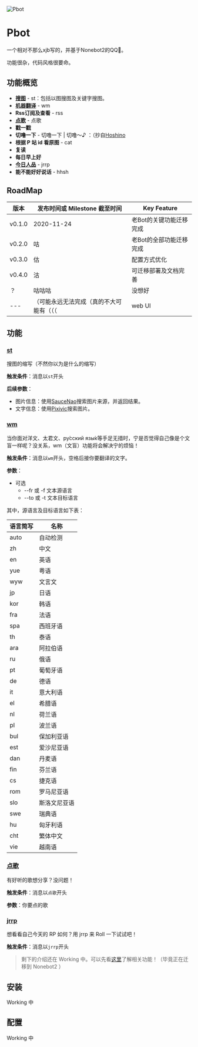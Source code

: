 ![Pbot](https://socialify.git.ci/Pzzzzz5142/Pbot/image?description=1&font=Source%20Code%20Pro&language=1&logo=https%3A%2F%2Fraw.githubusercontent.com%2FPzzzzz5142%2FPbot%2Fmaster%2FPbot%2Favatar.JPG&owner=1&pattern=Signal&stargazers=1&theme=Light)

# Pbot

一个相对不那么xjb写的，并基于Nonebot2的QQ🤖。

功能很杂，代码风格很要命。

## 功能概览

+ [**搜图**](#st) - st：包括以图搜图及关键字搜图。
+ [**机器翻译**](#wm) - wm
+ **Rss订阅及查看** - rss
+ [**点歌**](#点歌) - 点歌
+ **戳一戳**
+ **切噜一下** - 切噜一下 | 切噜～♪ ：（抄自[Hoshino](https://github.com/Ice-Cirno/HoshinoBot)
+ **根据 P 站 id 看原图** - cat
+ **复读**
+ **每日早上好**
+ [**今日人品**](#jrrp) - jrrp
+ **能不能好好说话** - hhsh

## RoadMap

| 版本   | 发布时间或 Milestone 截至时间            | Key Feature             |
| ------ | ---------------------------------------- | ----------------------- |
| v0.1.0 | 2020-11-24                               | 老Bot的关键功能迁移完成 |
| v0.2.0 | 咕                                       | 老Bot的全部功能迁移完成 |
| v0.3.0 | 估                                       | 配置方式优化            |
| v0.4.0 | 沽                                       | 可迁移部署及文档完善    |
| ？     | 咕咕咕                                   | 没想好                  |
| ---    | （可能永远无法完成（真的不大可能有（（（ | web UI                  |

## 功能

### [st](#功能概览)

搜图的缩写（不然你以为是什么的缩写）

**触发条件**：消息以`st`开头

**后续参数**：

+ 图片信息：使用[SauceNao](https://saucenao.com)搜索图片来源，并返回结果。
+ 文字信息：使用[Pixivic](https://pixivic.com)搜索图片。

### [wm](#功能概览)

当你面对洋文、太君文、ру́сский язы́к等手足无措时，宁是否觉得自己像是个文盲一样呢？没关系，wm（文盲）功能将会解决宁的烦恼！

**触发条件**：消息以`wm`开头，空格后接你要翻译的文字。

**参数**：

+ 可选
    + --fr 或 -f 文本源语言
    + --to 或 -t 文本目标语言

其中，源语言及目标语言如下表：

| 语言简写 | 名称         |
| -------- | ------------ |
| auto     | 自动检测     |
| zh       | 中文         |
| en       | 英语         |
| yue      | 粤语         |
| wyw      | 文言文       |
| jp       | 日语         |
| kor      | 韩语         |
| fra      | 法语         |
| spa      | 西班牙语     |
| th       | 泰语         |
| ara      | 阿拉伯语     |
| ru       | 俄语         |
| pt       | 葡萄牙语     |
| de       | 德语         |
| it       | 意大利语     |
| el       | 希腊语       |
| nl       | 荷兰语       |
| pl       | 波兰语       |
| bul      | 保加利亚语   |
| est      | 爱沙尼亚语   |
| dan      | 丹麦语       |
| fin      | 芬兰语       |
| cs       | 捷克语       |
| rom      | 罗马尼亚语   |
| slo      | 斯洛文尼亚语 |
| swe      | 瑞典语       |
| hu       | 匈牙利语     |
| cht      | 繁体中文     |
| vie      | 越南语       |

### [点歌](#功能概览)

有好听的歌想分享？没问题！

**触发条件**：消息以`点歌`开头

**参数**：你要点的歌

### [jrrp](#功能概览)

想看看自己今天的 RP 如何？用 jrrp 来 Roll 一下试试吧！

**触发条件**：消息以`jrrp`开头



> 剩下的介绍还在 Working 中。可以先看[这里](https://github.com/Pzzzzz5142/xjbx-QQ-group-bot)了解相关功能！（毕竟正在迁移到 Nonebot2 ）

## 安装

Working 中

## 配置

Working 中